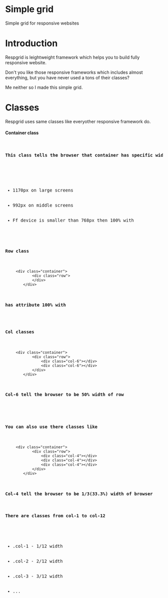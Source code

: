 Simple grid
=========

Simple grid for responsive websites

<h1>Introduction</h1>
<p>Respgrid is leightweight framework which helps you to build fully responsive website.</p>
<p>Don't you like those responsive frameworks which includes almost everything, but you have never used a tons of their classes?</p>
<p>Me neither so I made this simple grid.</p>

<h1>Classes</h1>
<p>Respgrid uses same classes like everyother responsive framework do.</p>

<h4>Container class</h4>
<pre><div class="container"><div&gt;</pre> 
<h4>This class tells the browser that container has specific width</h4>

<ul>
	<li>1170px on large screens</li>
	<li>992px on middle screens</li>
	<li>Ff device is smaller than 768px then 100% with</li>
</ul>

<h4>Row class</h4>
<pre>
	<code>&lt;div class="container">
			&lt;div class="row">
			&lt;/div&gt;
		&lt;/div&gt;</code>
</pre>
<h4>has attribute 100% with</h4>

<h4>Col classes</h4>
<pre>
	<code>&lt;div class="container">
			&lt;div class="row">
				&lt;div class="col-6">&lt;/div&gt;
				&lt;div class="col-6">&lt;/div&gt;
			&lt;/div&gt;
		&lt;/div&gt;</code>
</pre>
<h4>Col-6 tell the browser to be 50% width of row</h4>
<br>
<h4>You can also use there classes like</h4>
<pre>
	<code>&lt;div class="container">
			&lt;div class="row">
				&lt;div class="col-4">&lt;/div&gt;
				&lt;div class="col-4">&lt;/div&gt;
				&lt;div class="col-4">&lt;/div&gt;
			&lt;/div&gt;
		&lt;/div&gt;</code>
</pre>
<h4>Col-4 tell the browser to be 1/3(33.3%) width of browser</h4>
<h4>There are classes from col-1 to col-12</h4>
<ul>
	<li>.col-1 - 1/12 width</li>
	<li>.col-2 - 2/12 width</li>
	<li>.col-3 - 3/12 width</li>
	<li>...</li>
</ul>









